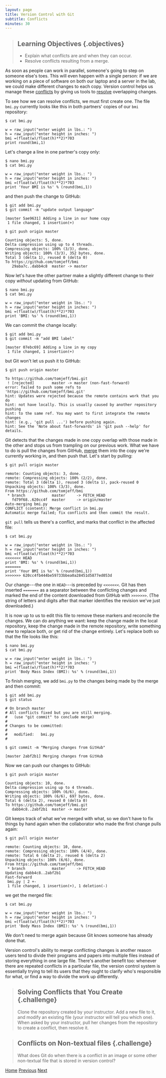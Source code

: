 ```yaml
---
layout: page
title: Version Control with Git
subtitle: Conflicts
minutes: 30
---
```

> ## Learning Objectives {.objectives}
>
> *   Explain what conflicts are and when they can occur.
> *   Resolve conflicts resulting from a merge.

As soon as people can work in parallel,
someone's going to step on someone else's toes.
This will even happen with a single person:
if we are working on a piece of software on both our laptop and a server in the lab,
we could make different changes to each copy.
Version control helps us manage these [conflicts](reference.html#conflicts)
by giving us tools to [resolve](reference.html#resolve) overlapping changes.

To see how we can resolve conflicts,
we must first create one.
The file `bmi.py` currently looks like this
in both partners' copies of our `bmi` repository:

~~~ {.bash}
$ cat bmi.py
~~~
~~~ {.output}
w = raw_input("enter weight in lbs.: ")
h = raw_input("enter height in inches: ")
bmi =(float(w)/float(h)**2)*703
print round(bmi,1)
~~~

Let's change a line in one partner's copy only:

~~~ {.bash}
$ nano bmi.py
$ cat bmi.py
~~~
~~~ {.output}
w = raw_input("enter weight in lbs.: ")
h = raw_input("enter height in inches: ")
bmi =(float(w)/float(h)**2)*703
print 'Your BMI is %s' % (round(bmi,1))
~~~

and then push the change to GitHub:

~~~ {.bash}
$ git add bmi.py
$ git commit -m "update output language"
~~~
~~~ {.output}
[master 5ae9631] Adding a line in our home copy
 1 file changed, 1 insertion(+)
~~~
~~~ {.bash}
$ git push origin master
~~~
~~~ {.output}
Counting objects: 5, done.
Delta compression using up to 4 threads.
Compressing objects: 100% (3/3), done.
Writing objects: 100% (3/3), 352 bytes, done.
Total 3 (delta 1), reused 0 (delta 0)
To https://github.com/tomjeff/bmi
   29aba7c..dabb4c8  master -> master
~~~

Now let's have the other partner
make a slightly different change to their copy
*without* updating from GitHub:

~~~ {.bash}
$ nano bmi.py
$ cat bmi.py
~~~
~~~ {.output}
w = raw_input("enter weight in lbs.: ")
h = raw_input("enter height in inches: ")
bmi =(float(w)/float(h)**2)*703
print 'BMI: %s' % (round(bmi,1))
~~~

We can commit the change locally:

~~~ {.bash}
$ git add bmi.py
$ git commit -m "add BMI label"
~~~
~~~ {.output}
[master 07ebc69] Adding a line in my copy
 1 file changed, 1 insertion(+)
~~~

but Git won't let us push it to GitHub:

~~~ {.bash}
$ git push origin master
~~~
~~~ {.output}
To https://github.com/tomjeff/bmi.git
 ! [rejected]        master -> master (non-fast-forward)
error: failed to push some refs to 'https://github.com/tomjeff/bmi.git'
hint: Updates were rejected because the remote contains work that you do
hint: not have locally. This is usually caused by another repository pushing
hint: to the same ref. You may want to first integrate the remote changes
hint: (e.g., 'git pull ...') before pushing again.
hint: See the 'Note about fast-forwards' in 'git push --help' for details.
~~~

Git detects that the changes made in one copy overlap with those made in the other
and stops us from trampling on our previous work.
What we have to do is pull the changes from GitHub,
[merge](reference.html#merge) them into the copy we're currently working in,
and then push that.
Let's start by pulling:

~~~ {.bash}
$ git pull origin master
~~~
~~~ {.output}
remote: Counting objects: 3, done.
remote: Compressing objects: 100% (2/2), done.
remote: Total 3 (delta 1), reused 3 (delta 1), pack-reused 0
Unpacking objects: 100% (3/3), done.
From https://github.com/tomjeff/bmi
 * branch            master     -> FETCH_HEAD
   fd79f68..620cc4f  master     -> origin/master
Auto-merging bmi.py
CONFLICT (content): Merge conflict in bmi.py
Automatic merge failed; fix conflicts and then commit the result.
~~~

`git pull` tells us there's a conflict,
and marks that conflict in the affected file:

~~~ {.bash}
$ cat bmi.py
~~~
~~~ {.output}
w = raw_input("enter weight in lbs.: ")
h = raw_input("enter height in inches: ")
bmi =(float(w)/float(h)**2)*703
<<<<<<< HEAD
print 'BMI: %s' % (round(bmi,1))
=======
print 'Your BMI is %s' % (round(bmi,1))
>>>>>>> 620cc4fb444be59733bbea0a28451d5877ed053d
~~~

Our change---the one in `HEAD`---is preceded by `<<<<<<<`.
Git has then inserted `=======` as a separator between the conflicting changes
and marked the end of the content downloaded from GitHub with `>>>>>>>`.
(The string of letters and digits after that marker
identifies the revision we've just downloaded.)

It is now up to us to edit this file to remove these markers
and reconcile the changes.
We can do anything we want: keep the change made in the local repository, keep
the change made in the remote repository, write something new to replace both,
or get rid of the change entirely.
Let's replace both so that the file looks like this:

~~~ {.bash}
$ nano bmi.py
$ cat bmi.py
~~~
~~~ {.output}
w = raw_input("enter weight in lbs.: ")
h = raw_input("enter height in inches: ")
bmi =(float(w)/float(h)**2)*703
print 'Body Mass Index (BMI): %s' % (round(bmi,1))
~~~

To finish merging,
we add `bmi.py` to the changes being made by the merge
and then commit:

~~~ {.bash}
$ git add bmi.py
$ git status
~~~
~~~ {.output}
# On branch master
# All conflicts fixed but you are still merging.
#   (use "git commit" to conclude merge)
#
# Changes to be committed:
#
#	modified:   bmi.py
#
~~~
~~~ {.bash}
$ git commit -m "Merging changes from GitHub"
~~~
~~~ {.output}
[master 2abf2b1] Merging changes from GitHub
~~~

Now we can push our changes to GitHub:

~~~ {.bash}
$ git push origin master
~~~
~~~ {.output}
Counting objects: 10, done.
Delta compression using up to 4 threads.
Compressing objects: 100% (6/6), done.
Writing objects: 100% (6/6), 697 bytes, done.
Total 6 (delta 2), reused 0 (delta 0)
To https://github.com/tomjeff/bmi.git
   dabb4c8..2abf2b1  master -> master
~~~

Git keeps track of what we've merged with what,
so we don't have to fix things by hand again
when the collaborator who made the first change pulls again:

~~~ {.bash}
$ git pull origin master
~~~
~~~ {.output}
remote: Counting objects: 10, done.        
remote: Compressing objects: 100% (4/4), done.        
remote: Total 6 (delta 2), reused 6 (delta 2)        
Unpacking objects: 100% (6/6), done.
From https://github.com/tomjeff/bmi
 * branch            master     -> FETCH_HEAD
Updating dabb4c8..2abf2b1
Fast-forward
 bmi.py | 2 +-
 1 file changed, 1 insertion(+), 1 deletion(-)
~~~

we get the merged file:

~~~ {.bash}
$ cat bmi.py
~~~
~~~ {.output}
w = raw_input("enter weight in lbs.: ")
h = raw_input("enter height in inches: ")
bmi =(float(w)/float(h)**2)*703
print 'Body Mass Index (BMI): %s' % (round(bmi,1))
~~~

We don't need to merge again because Git knows someone has already done that.

Version control's ability to merge conflicting changes
is another reason users tend to divide their programs and papers into multiple files
instead of storing everything in one large file.
There's another benefit too:
whenever there are repeated conflicts in a particular file,
the version control system is essentially trying to tell its users
that they ought to clarify who's responsible for what,
or find a way to divide the work up differently.

> ## Solving Conflicts that You Create {.challenge}
>
> Clone the repository created by your instructor.
> Add a new file to it,
> and modify an existing file (your instructor will tell you which one).
> When asked by your instructor,
> pull her changes from the repository to create a conflict,
> then resolve it.

> ## Conflicts on Non-textual files {.challenge}
>
> What does Git do
> when there is a conflict in an image or some other non-textual file
> that is stored in version control?

[Home](index.html)
[Previous](06-collab.html)
[Next](08-open.html)

